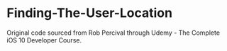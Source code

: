 # Finding-The-User-Location

Original code sourced from Rob Percival through Udemy - The Complete iOS 10 Developer Course.
